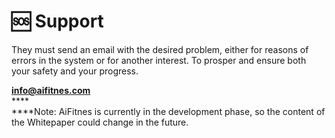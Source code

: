# 🆘 Support

They must send an email with the desired problem, either for reasons of errors in the system or for another interest. To prosper and ensure both your safety and your progress.&#x20;

**info@aifitnes.com**\
****\
****Note: AiFitnes is currently in the development phase, so the content of the Whitepaper could change in the future.
